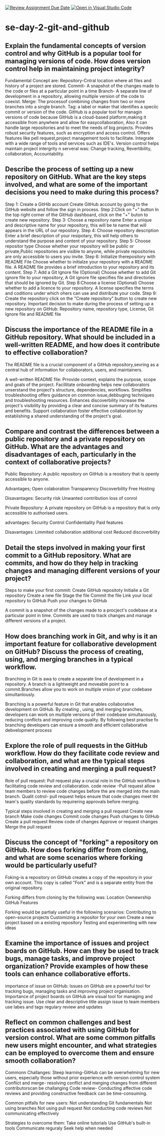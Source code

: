[![Review Assignment Due Date](https://classroom.github.com/assets/deadline-readme-button-22041afd0340ce965d47ae6ef1cefeee28c7c493a6346c4f15d667ab976d596c.svg)](https://classroom.github.com/a/8wgCKhpZ)
[![Open in Visual Studio Code](https://classroom.github.com/assets/open-in-vscode-2e0aaae1b6195c2367325f4f02e2d04e9abb55f0b24a779b69b11b9e10269abc.svg)](https://classroom.github.com/online_ide?assignment_repo_id=18548623&assignment_repo_type=AssignmentRepo)
# se-day-2-git-and-github
## Explain the fundamental concepts of version control and why GitHub is a popular tool for managing versions of code. How does version control help in maintaining project integrity?
Fundamental Concept are:
Repository-Cntral location where all files and history of a project are stored.
Commit- A snapshot of the changes made to the code or files at a particular point in a time
Branch- A separate line of development in a repository, allowing multiple version of the code to coexist.
Merge: The processof combining changes from two or more branches into a single branch.
Tag: a label or maker that identifies a speciic commit or version of the code.
GitHub is a popular tool  for managin versions of code because  GitHub is a cloud-based platform,making it accessible from anywhere and allow for easycollaboration, Also it can handle large repositories and to meet the needs of big projects. Provides robust security features, such as encryption and access control. Offers features like pell request,project management tools to facilitate. Integrate with a wide range of tools and services such as IDE's. 
Version control helps maintain project intergrity n serveral was:
Change tracking, Revertibility, collaboration, Accountability.

## Describe the process of setting up a new repository on GitHub. What are the key steps involved, and what are some of the important decisions you need to make during this process?
Step 1:
Create a GitHib account
Create GitHub account by going to the GitHub website and follow the sign in process.
Step 2:Click on "+" button
In the top right corner of the GitHub dashboard, click on the "+" buton to create new repository.
Step 3: Choose a repository name
Enter a unique and descriptive name for your repository, this will be te name that will appears in the URL of our repository.
Step 4: Choose repository description
Enter a brief description of your resipotary, this will help others to understand the purpose and content of your repository.
Step 5: Choose repositor type
Choose whether your repository will be public or private,Public repositories are visible to anyone, while private repositories are only accessible to users you invite.
Step 6: Initialize therepository with README File
Choose whether to initialze your repository with a README file. A README file provides a brief introduction to your repository and its content.
Step 7: Add a Git Ignore file (Optional) 
Choose whether to add Git ignore file to your repository, A Git ignore file specifies file and directories that should be ignored by Git.
Step 8:Choose a license (Optional) 
Choose whether to add a licence to your repository. A license specifies the terms and coditions under which ohers can use and distribute your code. 
Step 9: Create the repository
click on the "Create repository" button to create new repository.
Important decision to make during the process of setting up a new repository on GitHub:
Repository name, repository type, License, Git Ignore file and README file
  
## Discuss the importance of the README file in a GitHub repository. What should be included in a well-written README, and how does it contribute to effective collaboration?
The README file is a crucial component of a GitHub repository,sevring as a central hub of information for collaborators, users, and maintainers.

A well-written README file:
Prrovide context, explains the purpose, scope and goals of the project. Facillitate onboarding helps new collaborators unserstand the project's structure, dependencies, workflows. Simplifies troubleshooting offers guidance on common issue,debbuging techniques and troubleshooting resources. Enhances discoverbility increase the project's visibility by providing a clear and concise summary of its features and benefits. Support collaboration foster effective collaboration by establishing a shared understanding of the project's goal.

## Compare and contrast the differences between a public repository and a private repository on GitHub. What are the advantages and disadvantages of each, particularly in the context of collaborative projects?
Public Repository:
A public repository on GitHub is a reository that is openly accessible to anyone.

Advantages;
Open colaboration
Transparency
Discoverbility
Free Hosting

Disavantages:
Security risk
Unwanted contribution
loss of conrol

Private Repository:
A private repository on GitHub is a repository that is only accessible to authorised users.

advantages:
Security
Control
Confidentiality
Paid features

Disavantages:
Limmited collaboration 
additional cost
Reduced discoverbility

## Detail the steps involved in making your first commit to a GitHub repository. What are commits, and how do they help in tracking changes and managing different versions of your project?
 Steps to make your first commit:
 Create GitHub repositoty
 Initialie a Git repository
 Create a new file
 Stage the file
 Commit the file
 Link your local repository to GitHub
 Push your changes to GitHub

 A commit is a snapshot of the changes made to a procject's codebase at a particular point in time. Commits are used to track changes and manage different versions of a project.

## How does branching work in Git, and why is it an important feature for collaborative development on GitHub? Discuss the process of creating, using, and merging branches in a typical workflow.
Branching in Git is awa to create a separate line of development in a repository. A branch is a lightweight and moveable point to a commit.Branches allow you to work on multiple vrsion of your codebase simultanlously.

Branching is a powerful feature in Git that enables collaborative development on GitHub. By creating , using, and merging branches, developers can work on multiple versions of their codebase simultanously, reducing conflicts and improving code quality. By following best practise fo branching developers can ensure a smooth and efficient collaborative debvelopment process 

## Explore the role of pull requests in the GitHub workflow. How do they facilitate code review and collaboration, and what are the typical steps involved in creating and merging a pull request?
Role of pull request:
Pull request play a crucial role in the GitHub workflow b facilitating code review and collaboration.
code review -Pull request allow team members to review code changes before the are merged into the main branch.
Qualit cotrol- pull request helps ensure that code changes meet tht team's quality standards by requirering approvals before merging.

Typical steps involved in creating and merging a pull request
Create new branch
Make code changes
Commit code changes
Push changes to GitHub
Create a pull request
Review code of changes
Approve or request changes
Merge the pull request

## Discuss the concept of "forking" a repository on GitHub. How does forking differ from cloning, and what are some scenarios where forking would be particularly useful?
Foking-is a repository on GitHub creates a copy of the repository in your own account. This copy is called "Fork" and is a separate entity from the original repository.

Forking differs from cloning by the following was:
Location
Ownewrship
GitHub Features

Forking would be partialy useful in the following scenarios:
Contributing to open-source projects
Customizing a repositor for your own
Create a new project based on a existing repository
Testing and experimenting with new ideas

## Examine the importance of issues and project boards on GitHub. How can they be used to track bugs, manage tasks, and improve project organization? Provide examples of how these tools can enhance collaborative efforts.

importance of issue on GitHub:
Issues on GitHub are a powerful tool for tracking bugs, managing tasks and improving project organisation. Importance of project boards on GitHub are visual tool for managing and tracking issue.
Use clear and descriptive title
assign issue to team members 
use labes and tags 
regulary review and updates

## Reflect on common challenges and best practices associated with using GitHub for version control. What are some common pitfalls new users might encounter, and what strategies can be employed to overcome them and ensure smooth collaboration?
Commonn Challanges:
Steep learning-GitHub can be overwhelming for new users, especially those without prior experience with version control system
Conflict and merge- resolving conflict and merging changes from different contributorscan be challanging
Code review- Conducting affective code reviews and providing constructive feedback can be time-consuming.

Common pitfalls for new users:
Not understanding Git fundamentals
Not using branches
Not using pull request
Not conducting code reviews
Not communicating effectively

Strategies to overcome them:
Take online tutorials
Use GitHub's built-in tools
Communicate reguraly
Seek help when needed
